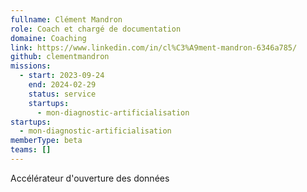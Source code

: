 ```yaml
---
fullname: Clément Mandron
role: Coach et chargé de documentation
domaine: Coaching
link: https://www.linkedin.com/in/cl%C3%A9ment-mandron-6346a785/
github: clementmandron
missions:
  - start: 2023-09-24
    end: 2024-02-29
    status: service
    startups:
      - mon-diagnostic-artificialisation
startups:
  - mon-diagnostic-artificialisation
memberType: beta
teams: []
---
```

Accélérateur d'ouverture des données
